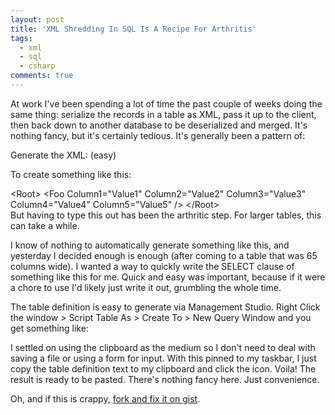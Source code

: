 ```yaml
---
layout: post
title: 'XML Shredding In SQL Is A Recipe For Arthritis'
tags:
  - xml
  - sql
  - csharp
comments: true
---
```


At work I've been spending a lot of time the past couple of weeks doing the same thing: serialize the records in a table as XML, pass it up to the client, then back down to another database to be deserialized and merged. It's nothing fancy, but it's certainly tedious. It's generally been a pattern of:

Generate the XML: (easy)
<script src="https://gist.github.com/e59d1cfe037e3c18648b.js"></script>

To create something like this:
<div class="well">&lt;Root&gt;
&lt;Foo Column1="Value1" Column2="Value2" Column3="Value3" Column4="Value4" Column5="Value5" /&gt;
&lt;/Root&gt;</div>
But having to type this out has been the arthritic step. For larger tables, this can take a while.

<script src="https://gist.github.com/d64691b41a956ca67431.js"></script>
I know of nothing to automatically generate something like this, and yesterday I decided enough is enough (after coming to a table that was 65 columns wide). I wanted a way to quickly write the SELECT clause of something like this for me. Quick and easy was important, because if it were a chore to use I'd likely just write it out, grumbling the whole time.

The table definition is easy to generate via Management Studio. Right Click the window &gt; Script Table As &gt; Create To &gt; New Query Window and you get something like:
<script src="https://gist.github.com/8851019430fce999ee21.js"></script>

I settled on using the clipboard as the medium so I don't need to deal with saving a file or using a form for input. With this pinned to my taskbar, I just copy the table definition text to my clipboard and click the icon. Voila! The result is ready to be pasted. There's nothing fancy here. Just convenience.
<script src="https://gist.github.com/2323419.js"></script>

Oh, and if this is crappy, <a title="fork it and fix it on gist." href="https://gist.github.com/2323419" target="_blank">fork and fix it on gist</a>.

